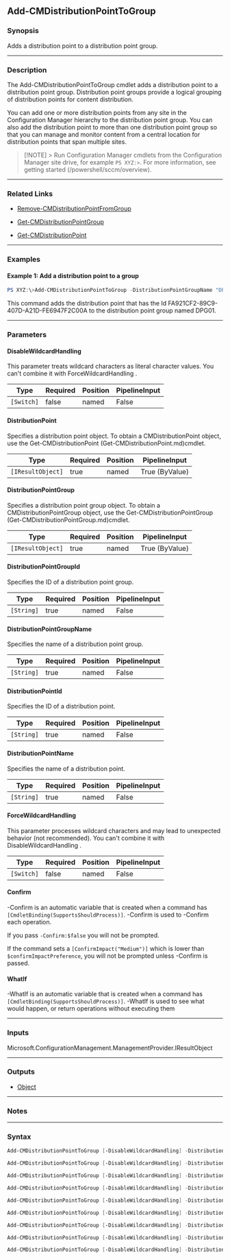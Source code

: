 Add-CMDistributionPointToGroup
------------------------------




### Synopsis
Adds a distribution point to a distribution point group.



---


### Description

The Add-CMDistributionPointToGroup cmdlet adds a distribution point to a distribution point group. Distribution point groups provide a logical grouping of distribution points for content distribution.



You can add one or more distribution points from any site in the Configuration Manager hierarchy to the distribution point group. You can also add the distribution point to more than one distribution point group so that you can manage and monitor content from a central location for distribution points that span multiple sites.



> [!NOTE] > Run Configuration Manager cmdlets from the Configuration Manager site drive, for example `PS XYZ:>`. For more information, see getting started (/powershell/sccm/overview).



---


### Related Links
* [Remove-CMDistributionPointFromGroup](Remove-CMDistributionPointFromGroup)



* [Get-CMDistributionPointGroup](Get-CMDistributionPointGroup)



* [Get-CMDistributionPoint](Get-CMDistributionPoint)





---


### Examples
#### Example 1: Add a distribution point to a group
```PowerShell
PS XYZ:\>Add-CMDistributionPointToGroup -DistributionPointGroupName "DPG01" -Id "{FA921CF2-89C9-407D-A21D-FE6947F2C00A}"
```
This command adds the distribution point that has the Id FA921CF2-89C9-407D-A21D-FE6947F2C00A to the distribution point group named DPG01.


---


### Parameters
#### **DisableWildcardHandling**

This parameter treats wildcard characters as literal character values. You can't combine it with ForceWildcardHandling .






|Type      |Required|Position|PipelineInput|
|----------|--------|--------|-------------|
|`[Switch]`|false   |named   |False        |



#### **DistributionPoint**

Specifies a distribution point object. To obtain a CMDistributionPoint object, use the Get-CMDistributionPoint (Get-CMDistributionPoint.md)cmdlet.






|Type             |Required|Position|PipelineInput |
|-----------------|--------|--------|--------------|
|`[IResultObject]`|true    |named   |True (ByValue)|



#### **DistributionPointGroup**

Specifies a distribution point group object. To obtain a CMDistributionPointGroup object, use the Get-CMDistributionPointGroup (Get-CMDistributionPointGroup.md)cmdlet.






|Type             |Required|Position|PipelineInput |
|-----------------|--------|--------|--------------|
|`[IResultObject]`|true    |named   |True (ByValue)|



#### **DistributionPointGroupId**

Specifies the ID of a distribution point group.






|Type      |Required|Position|PipelineInput|
|----------|--------|--------|-------------|
|`[String]`|true    |named   |False        |



#### **DistributionPointGroupName**

Specifies the name of a distribution point group.






|Type      |Required|Position|PipelineInput|
|----------|--------|--------|-------------|
|`[String]`|true    |named   |False        |



#### **DistributionPointId**

Specifies the ID of a distribution point.






|Type      |Required|Position|PipelineInput|
|----------|--------|--------|-------------|
|`[String]`|true    |named   |False        |



#### **DistributionPointName**

Specifies the name of a distribution point.






|Type      |Required|Position|PipelineInput|
|----------|--------|--------|-------------|
|`[String]`|true    |named   |False        |



#### **ForceWildcardHandling**

This parameter processes wildcard characters and may lead to unexpected behavior (not recommended). You can't combine it with DisableWildcardHandling .






|Type      |Required|Position|PipelineInput|
|----------|--------|--------|-------------|
|`[Switch]`|false   |named   |False        |



#### **Confirm**
-Confirm is an automatic variable that is created when a command has ```[CmdletBinding(SupportsShouldProcess)]```.
-Confirm is used to -Confirm each operation.

If you pass ```-Confirm:$false``` you will not be prompted.


If the command sets a ```[ConfirmImpact("Medium")]``` which is lower than ```$confirmImpactPreference```, you will not be prompted unless -Confirm is passed.

#### **WhatIf**
-WhatIf is an automatic variable that is created when a command has ```[CmdletBinding(SupportsShouldProcess)]```.
-WhatIf is used to see what would happen, or return operations without executing them


---


### Inputs
Microsoft.ConfigurationManagement.ManagementProvider.IResultObject





---


### Outputs
* [Object](https://learn.microsoft.com/en-us/dotnet/api/System.Object)






---


### Notes




---


### Syntax
```PowerShell
Add-CMDistributionPointToGroup [-DisableWildcardHandling] -DistributionPoint <IResultObject> -DistributionPointGroup <IResultObject> [-ForceWildcardHandling] [-Confirm] [-WhatIf] [<CommonParameters>]
```
```PowerShell
Add-CMDistributionPointToGroup [-DisableWildcardHandling] -DistributionPoint <IResultObject> -DistributionPointGroupId <String> [-ForceWildcardHandling] [-Confirm] [-WhatIf] [<CommonParameters>]
```
```PowerShell
Add-CMDistributionPointToGroup [-DisableWildcardHandling] -DistributionPoint <IResultObject> -DistributionPointGroupName <String> [-ForceWildcardHandling] [-Confirm] [-WhatIf] [<CommonParameters>]
```
```PowerShell
Add-CMDistributionPointToGroup [-DisableWildcardHandling] -DistributionPointGroup <IResultObject> -DistributionPointId <String> [-ForceWildcardHandling] [-Confirm] [-WhatIf] [<CommonParameters>]
```
```PowerShell
Add-CMDistributionPointToGroup [-DisableWildcardHandling] -DistributionPointGroup <IResultObject> -DistributionPointName <String> [-ForceWildcardHandling] [-Confirm] [-WhatIf] [<CommonParameters>]
```
```PowerShell
Add-CMDistributionPointToGroup [-DisableWildcardHandling] -DistributionPointGroupId <String> -DistributionPointId <String> [-ForceWildcardHandling] [-Confirm] [-WhatIf] [<CommonParameters>]
```
```PowerShell
Add-CMDistributionPointToGroup [-DisableWildcardHandling] -DistributionPointGroupId <String> -DistributionPointName <String> [-ForceWildcardHandling] [-Confirm] [-WhatIf] [<CommonParameters>]
```
```PowerShell
Add-CMDistributionPointToGroup [-DisableWildcardHandling] -DistributionPointGroupName <String> -DistributionPointId <String> [-ForceWildcardHandling] [-Confirm] [-WhatIf] [<CommonParameters>]
```
```PowerShell
Add-CMDistributionPointToGroup [-DisableWildcardHandling] -DistributionPointGroupName <String> -DistributionPointName <String> [-ForceWildcardHandling] [-Confirm] [-WhatIf] [<CommonParameters>]
```
